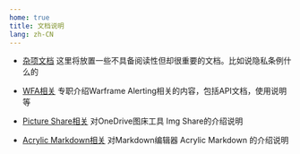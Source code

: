 ```yaml
---
home: true
title: 文档说明
lang: zh-CN
---
```


<div class="homeNavContainer">

- [杂项文档](basic/)
    这里将放置一些不具备阅读性但却很重要的文档。比如说隐私条例什么的

- [WFA相关](wfa/)
    专职介绍Warframe Alerting相关的内容，包括API文档，使用说明等

- [Picture Share相关](pictureshare/)
    对OneDrive图床工具 Img Share的介绍说明

- [Acrylic Markdown相关](acrmd/)
    对Markdown编辑器 Acrylic Markdown 的介绍说明
  

</div>